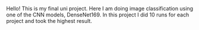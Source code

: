Hello! This is my final uni project. Here I am doing image classification using one of the CNN models, DenseNet169. In this project I did 10 runs for each project and took the highest result.
